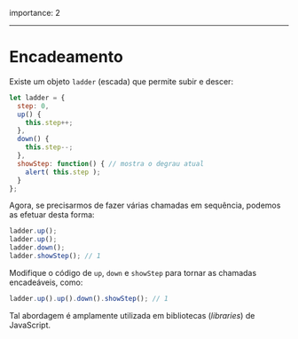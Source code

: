 importance: 2

---

# Encadeamento

Existe um objeto `ladder` (escada) que permite subir e descer:

```js
let ladder = {
  step: 0,
  up() {
    this.step++;
  },
  down() {
    this.step--;
  },
  showStep: function() { // mostra o degrau atual
    alert( this.step );
  }
};
```

Agora, se precisarmos de fazer várias chamadas em sequência, podemos as efetuar desta forma:

```js
ladder.up();
ladder.up();
ladder.down();
ladder.showStep(); // 1
```

Modifique o código de `up`, `down` e `showStep` para tornar as chamadas encadeáveis, como:

```js
ladder.up().up().down().showStep(); // 1
```

Tal abordagem é amplamente utilizada em bibliotecas (*libraries*) de JavaScript.
